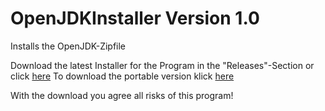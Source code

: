 # OpenJDKInstaller Version 1.0
Installs the OpenJDK-Zipfile

Download the latest Installer for the Program in the "Releases"-Section or click [here](https://github.com/MaxPra/OpenJDKInstaller/releases/download/1.0/OpenJDKInstaller_Setup.exe)
To download the portable version klick [here](https://github.com/MaxPra/OpenJDKInstaller/blob/master/bin/Debug/OpenJDKInstaller.exe?raw=true) 

With the download you agree all risks of this program!

